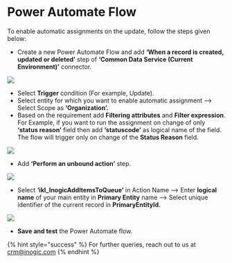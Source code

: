 # Power Automate Flow

To enable automatic assignments on the update, follow the steps given below:

* Create a new Power Automate Flow and add **‘When a record is created, updated or deleted’** step of **‘Common Data Service (Current Environment)’** connector.

![](<../../../.gitbook/assets/Power Auto WF\_1.png>)

* Select **Trigger** condition (For example, Update).&#x20;
* Select entity for which you want to enable automatic assignment --> Select Scope as **‘Organization’.**&#x20;
* Based on the requirement add **Filtering attributes** and **Filter expression**. For Example, if you want to run the assignment on change of only **‘status reason’** field then add **‘statuscode’** as logical name of the field. The flow will trigger only on change of the **Status Reason** field.

![](<../../../.gitbook/assets/Power Auto WF\_2.png>)

* Add **‘Perform an unbound action’** step.

![](<../../../.gitbook/assets/Power Auto WF\_3.png>)

* Select **‘ikl\_InogicAddItemsToQueue’** in Action Name --> Enter **logical name** of your main entity in **Primary Entity** name --> Select unique identifier of the current record in **PrimaryEntityId.**

![](<../../../.gitbook/assets/Power Apps WF\_4.png>)

* **Save and test** the Power Automate flow.

{% hint style="success" %}
For further queries, reach out to us at [crm@inogic.com](mailto:crm@inogic.com)
{% endhint %}

